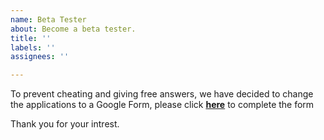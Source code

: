```yaml
---
name: Beta Tester
about: Become a beta tester.
title: ''
labels: ''
assignees: ''

---
```


<!-- DO NOT POST -->
<!-- DO NOT POST -->
<!-- DO NOT POST -->
<!-- DO NOT POST -->

To prevent cheating and giving free answers, we have decided to change the applications to a Google Form, please click [**here**](https://docs.google.com/forms/d/e/1FAIpQLSdWB4qNP98n_zt6USmeCSRQyZoQtJ4TqhvKibj9tJTv8IBk_g/viewform?usp=sf_link_) to complete the form

Thank you for your intrest.
